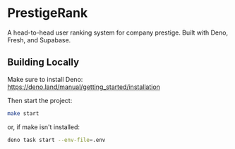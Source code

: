 # PrestigeRank

A head-to-head user ranking system for company prestige. Built with Deno, Fresh,
and Supabase.

## Building Locally

Make sure to install Deno: https://deno.land/manual/getting_started/installation

Then start the project:

```bash
make start
```

or, if make isn't installed:

```bash
deno task start --env-file=.env
```
